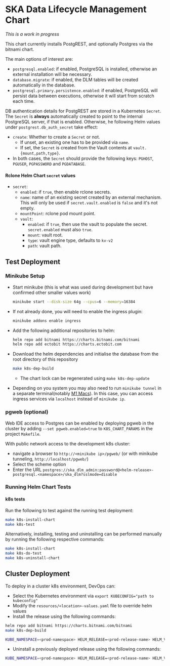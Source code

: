 # SKA Data Lifecycle Management Chart

*This is a work in progress*

This chart currently installs PostgREST, and optionally Postgres via the bitnami chart.

The main options of interest are:

 * `postgresql.enabled`: if enabled, PostgreSQL is installed, otherwise an external installation will be necessary.
 * `database.migrate`: if enabled, the DLM tables will be created automatically in the database.
 * `postgresql.primary.persistence.enabled`: if enabled, PostgreSQL will persist data between executions, otherwise it will start from scratch each time.

DB authentication details for PostgREST are stored in a Kubernetes `Secret`.
The `Secret` is **always** automatically created to point to the internal PostgreSQL server, if that is enabled.
Otherwise, he following Helm values under `postgrest.db_auth_secret` take effect:

 * `create`: Whether to create a `Secret` or not.
   * If unset, an existing one has to be provided via `name`.
   * If set, the `Secret` is created from the Vault contents at `vault.{mount,path,type}`.
 * In both cases, the `Secret` should provide the following keys: `PGHOST`, `PGUSER`, `PGPASSWORD` and `PGDATABASE`.

#### Rclone Helm Chart `secret` values

 * `secret`:
    * `enabled`: if `true`, then enable rclone secrets.
    * `name`: name of an existing secret created by an external mechanism. This will only be used if `secret.vault.enabled` is `false` and it's not empty.
    * `mountPoint`: rclone pod mount point.
    * `vault`:
        * `enabled`: if `true`, then use the vault to populate the secret. `secret.enabled` must also `true`.
        * `mount`: vault root.
        * `type`: vault engine type, defaults to `kv-v2`
        * `path`: vault path.


## Test Deployment

### Minikube Setup

* Start minikube (this is what was used during development but have confirmed other smaller values work)
  ```sh
  minikube start --disk-size 64g --cpus=6 --memory=16384
  ```

* If not already done, you will need to enable the ingress plugin:
  ```sh
  minikube addons enable ingress
  ```

* Add the following additional repositories to helm:
  ```sh
  helm repo add bitnami https://charts.bitnami.com/bitnami
  helm repo add ectobit https://charts.ectobit.com
  ```

* Download the helm dependencies and initialise the database from the root directory of this repository
  ```sh
  make k8s-dep-build
  ```

  * The chart lock can be regenerated using `make k8s-dep-update`

- Depending on you system you may also need to run `minikube tunnel` in a separate terminal(notably [M1 Macs](https://github.com/kubernetes/minikube/issues/13510)). In this case, you can access ingress services via `localhost` instead of `minikube ip`.


### pgweb (optional)

Web IDE access to Postgres can be enabled by deploying pgweb in the cluster by adding `--set pgweb.enabled=true` to `K8S_CHART_PARAMS` in the project `Makefile`.

With public network access to the development k8s cluster:

* navigate a browser to `http://<minikube ip>/pgweb/` (or with minikube tunneling, `http://localhost/pgweb/`)
* Select the scheme option
* Enter the URL `postgres://ska_dlm_admin:password@<helm-release>-postgresql.<namespace>/ska_dlm?sslmode=disable`

### Running Helm Chart Tests

#### k8s tests

Run the following to test against the running test deployment:
```sh
make k8s-install-chart
make k8s-test
```

Alternatively, installing, testing and uninstalling can be performed manually by running the following respective commands:

```sh
make k8s-install-chart
make k8s-do-test
make k8s-uninstall-chart
```

## Cluster Deployment

To deploy in a cluster k8s environment, DevOps can:

* Select the Kubernetes environment via `export KUBECONFIG="path to kubeconfig"`
* Modify the `resources/<location>-values.yaml` file to override helm values
* Install the release using the following commands:

```bash
helm repo add bitnami https://charts.bitnami.com/bitnami
make k8s-dep-build

KUBE_NAMESPACE=<prod-namespace> HELM_RELEASE=<prod-release-name> HELM_VALUES=resources/<values_file> K8S_SKIP_NAMESPACE=1 make k8s-install-chart
```

* Uninstall a previously deployed release using the following commands:

```bash
KUBE_NAMESPACE=<prod-namespace> HELM_RELEASE=<prod-release-name> HELM_VALUES=resources/<values_file> K8S_SKIP_NAMESPACE=1 make k8s-uninstall-chart
```